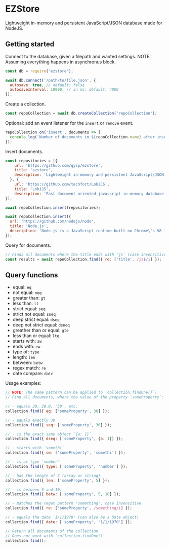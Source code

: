 # EZStore

Lightweight in-memory and persistent JavaScript/JSON database made for NodeJS.

## Getting started

Connect to the database, given a filepath and wanted settings.
NOTE: Assuming everything happens in asynchronus block.
```js
const db = require('ezstore');

await db.connect('/path/to/file.json', {
  autosave: true, // default: false
  autosaveInterval: 10000, // in ms; default: 4000
});
```

Create a collection.
```js
const repoCollection = await db.createCollection('repoCollection');
```

Optional: add an event listener for the `insert` or `remove` event.
```js
repoCollection.on('insert', documents => {
  console.log(`Number of documents in ${repoCollection.name} after insert: ${documents.length}`);
});
```

Insert documents.
```js
const repositories = [{
    url: 'https://github.com/qysp/ezstore',
    title: 'ezstore',
    description: 'Lightweight in-memory and persistent JavaScript/JSON database made for NodeJS.'
  }, {
    url: 'https://github.com/techfort/LokiJS',
    title: 'LokiJS',
    description: 'Fast document oriented javascript in-memory database'
}];

await repoCollection.insert(repositories);

await repoCollection.insert({
  url: 'https://github.com/nodejs/node',
  title: 'Node.js',
  description: 'Node.js is a JavaScript runtime built on Chrome\'s V8 JavaScript engine.'
});
```

Query for documents.
```js
// Finds all documents where the title ends with 'js' (case insensitive)
const results = await repoCollection.find({ re: ['title', /js$/i] });
```

## Query functions
  * equal: `eq`
  * not equal: `neq`
  * greater than: `gt`
  * less than: `lt`
  * strict equal: `seq`
  * strict not equal: `sneq`
  * deep strict equal: `dseq`
  * deep not strict equal: `dsneq`
  * greather than or equal: `gte`
  * less than or equal: `lte`
  * starts with: `sw`
  * ends with: `ew`
  * type of: `type`
  * length: `len`
  * between: `betw`
  * regex match: `re`
  * date compare: `date`

Usage examples:
```js
// NOTE: The same pattern can be applied to `collection.findOne()`!
// Find all documents, where the value of the property `someProperty`:

// - equals 30, 30.0, '30', etc.
collection.find({ eq: ['someProperty', 30] });

// - equals exactly 30
collection.find({ seq: ['someProperty', 30] });

// - is the exact same object `{a: 1}`
collection.find({ dseq: ['someProperty', {a: 1}] });

// - starts with `somethi`
collection.find({ sw: ['someProperty', 'somethi'] });

// - is of type 'number'
collection.find({ type: ['someProperty', 'number'] });

// - has the length of 5 (array or string)
collection.find({ len: ['someProperty', 5] });

// - is between 5 and 10.
collection.find({ betw: ['someProperty', 5, 10] });

// - matches the regex pattern 'something', case insensitive
collection.find({ re: ['someProperty', /something/i] });

// - equals the date '1/1/1970' (can also be a Date object)
collection.find({ date: ['someProperty', '1/1/1970'] });

// Return all documents of the collection.
// Does not work with `collection.findOne()`.
collection.find();
```